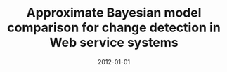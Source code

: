 ---
# Documentation: https://wowchemy.com/docs/managing-content/

title: Approximate Bayesian model comparison for change detection in Web service systems
subtitle: ''
summary: ''
authors:
- Jakub M. Tomczak
- zieba
tags: []
categories: []
date: '2012-01-01'
lastmod: 2022-10-07T05:50:21Z
featured: false
draft: false

# Featured image
# To use, add an image named `featured.jpg/png` to your page's folder.
# Focal points: Smart, Center, TopLeft, Top, TopRight, Left, Right, BottomLeft, Bottom, BottomRight.
image:
  caption: ''
  focal_point: ''
  preview_only: false

# Projects (optional).
#   Associate this post with one or more of your projects.
#   Simply enter your project's folder or file name without extension.
#   E.g. `projects = ["internal-project"]` references `content/project/deep-learning/index.md`.
#   Otherwise, set `projects = []`.
projects: []
publishDate: '2022-10-07T05:50:20.478483Z'
publication_types:
- '4'
abstract: ''
publication: ''
---